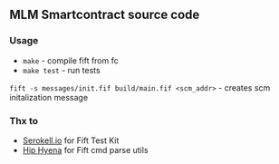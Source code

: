 ## MLM Smartcontract source code

### Usage

* `make` - compile fift from fc
* `make test` - run tests

`fift -s messages/init.fif build/main.fif <scm_addr>` - creates scm initalization message

### Thx to

* [Serokell.io](https://contest.com/blockchain/entry404) for Fift Test Kit
* [Hip Hyena](https://contest.com/blockchain/entry351) for Fift cmd parse utils
